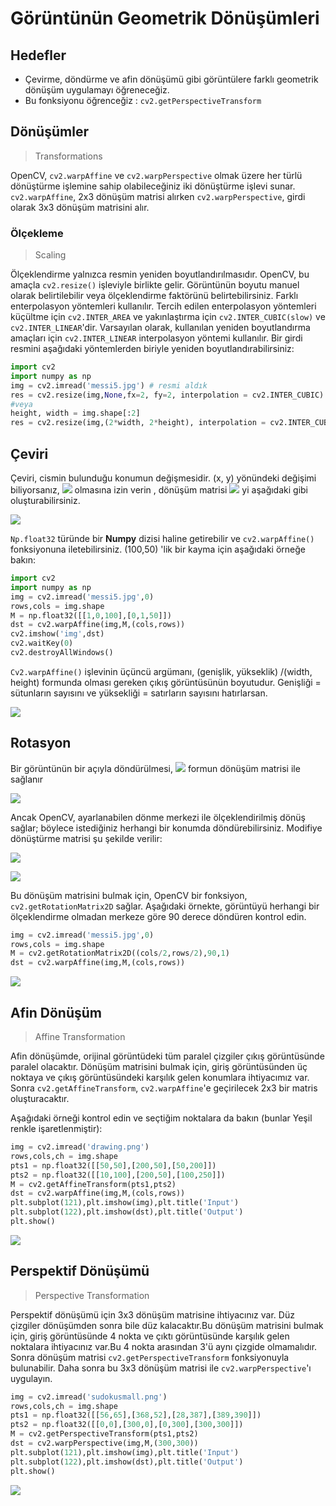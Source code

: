 # Görüntünün Geometrik Dönüşümleri

## Hedefler

- Çevirme, döndürme ve afin dönüşümü gibi görüntülere farklı geometrik dönüşüm
  uygulamayı öğreneceğiz.
- Bu fonksiyonu öğrenceğiz : `cv2.getPerspectiveTransform`

## Dönüşümler

> Transformations

OpenCV, `cv2.warpAffine` ve `cv2.warpPerspective` olmak üzere her türlü dönüştürme
işlemine sahip olabileceğiniz iki dönüştürme işlevi sunar. `cv2.warpAffine`, 2x3 dönüşüm
matrisi alırken `cv2.warpPerspective`, girdi olarak 3x3 dönüşüm matrisini alır.

### Ölçekleme

> Scaling

Ölçeklendirme yalnızca resmin yeniden boyutlandırılmasıdır. OpenCV, bu amaçla
`cv2.resize()` işleviyle birlikte gelir. Görüntünün boyutu manuel olarak belirtilebilir
veya ölçeklendirme faktörünü belirtebilirsiniz. Farklı enterpolasyon yöntemleri
kullanılır. Tercih edilen enterpolasyon yöntemleri küçültme için `cv2.INTER_AREA` ve
yakınlaştırma için `cv2.INTER_CUBIC(slow)` ve `cv2.INTER_LINEAR`'dir. Varsayılan olarak,
kullanılan yeniden boyutlandırma amaçları için `cv2.INTER_LINEAR` interpolasyon yöntemi
kullanılır. Bir girdi resmini aşağıdaki yöntemlerden biriyle yeniden
boyutlandırabilirsiniz:

```python
import cv2
import numpy as np
img = cv2.imread('messi5.jpg') # resmi aldık
res = cv2.resize(img,None,fx=2, fy=2, interpolation = cv2.INTER_CUBIC) # yenidem boyutlandırdık
#veya
height, width = img.shape[:2]
res = cv2.resize(img,(2*width, 2*height), interpolation = cv2.INTER_CUBIC) # yenidem boyutlandırdık
```

## Çeviri

Çeviri, cismin bulunduğu konumun değişmesidir. \(x, y\) yönündeki değişimi biliyorsanız,
![](http://opencv-python-tutroals.readthedocs.io/en/latest/_images/math/0e83abfc665fcb85f416011f46e40cfc43a29fc8.png)
olmasına izin verin , dönüşüm matrisi
![](http://opencv-python-tutroals.readthedocs.io/en/latest/_images/math/45fa95c4085ad196cc95e3ab4f3488ac3076e758.png)
yi aşağıdaki gibi oluşturabilirsiniz.

![](http://opencv-python-tutroals.readthedocs.io/en/latest/_images/math/22fe551f03b8e94f1a7a75731a660f0163030540.png?style=center)

`Np.float32` türünde bir **Numpy** dizisi haline getirebilir ve `cv2.warpAffine()`
fonksiyonuna iletebilirsiniz. \(100,50\) 'lik bir kayma için aşağıdaki örneğe bakın:

```python
import cv2
import numpy as np
img = cv2.imread('messi5.jpg',0)
rows,cols = img.shape
M = np.float32([[1,0,100],[0,1,50]])
dst = cv2.warpAffine(img,M,(cols,rows))
cv2.imshow('img',dst)
cv2.waitKey(0)
cv2.destroyAllWindows()
```

`Cv2.warpAffine()` işlevinin üçüncü argümanı, \(genişlik, yükseklik\) /\(width, height\)
formunda olması gereken çıkış görüntüsünün boyutudur. Genişliği = sütunların sayısını ve
yüksekliği = satırların sayısını hatırlarsan.

![](http://opencv-python-tutroals.readthedocs.io/en/latest/_images/translation.jpg?style=center)

## Rotasyon

Bir görüntünün bir açıyla döndürülmesi,
![](http://opencv-python-tutroals.readthedocs.io/en/latest/_images/math/a9cfbeb8ebee1f365919e147a79e242dcb67ee5d.png)
formun dönüşüm matrisi ile sağlanır

![](http://opencv-python-tutroals.readthedocs.io/en/latest/_images/math/f3a6bed945808a1f3a9df71b260f68f8e653af95.png?style=center)

Ancak OpenCV, ayarlanabilen dönme merkezi ile ölçeklendirilmiş dönüş sağlar; böylece
istediğiniz herhangi bir konumda döndürebilirsiniz. Modifiye dönüştürme matrisi şu
şekilde verilir:

![](http://opencv-python-tutroals.readthedocs.io/en/latest/_images/math/91ff2b9b1db0760f4764631010749e594cdf5f5f.png?style=center)

![](http://opencv-python-tutroals.readthedocs.io/en/latest/_images/math/383c254fc602c57a059a8296357f90fdf421aee7.png?style=center)

Bu dönüşüm matrisini bulmak için, OpenCV bir fonksiyon, `cv2.getRotationMatrix2D`
sağlar. Aşağıdaki örnekte, görüntüyü herhangi bir ölçeklendirme olmadan merkeze göre 90
derece döndüren kontrol edin.

```python
img = cv2.imread('messi5.jpg',0)
rows,cols = img.shape
M = cv2.getRotationMatrix2D((cols/2,rows/2),90,1)
dst = cv2.warpAffine(img,M,(cols,rows))
```

![](http://opencv-python-tutroals.readthedocs.io/en/latest/_images/rotation.jpg?style=center)

## Afin Dönüşüm

> Affine Transformation

Afin dönüşümde, orijinal görüntüdeki tüm paralel çizgiler çıkış görüntüsünde paralel
olacaktır. Dönüşüm matrisini bulmak için, giriş görüntüsünden üç noktaya ve çıkış
görüntüsündeki karşılık gelen konumlara ihtiyacımız var. Sonra `cv2.getAffineTransform`,
`cv2.warpAffine`'e geçirilecek 2x3 bir matris oluşturacaktır.

Aşağıdaki örneği kontrol edin ve seçtiğim noktalara da bakın \(bunlar Yeşil renkle
işaretlenmiştir\):

```python
img = cv2.imread('drawing.png')
rows,cols,ch = img.shape
pts1 = np.float32([[50,50],[200,50],[50,200]])
pts2 = np.float32([[10,100],[200,50],[100,250]])
M = cv2.getAffineTransform(pts1,pts2)
dst = cv2.warpAffine(img,M,(cols,rows))
plt.subplot(121),plt.imshow(img),plt.title('Input')
plt.subplot(122),plt.imshow(dst),plt.title('Output')
plt.show()
```

![](http://opencv-python-tutroals.readthedocs.io/en/latest/_images/affine.jpg?style=center)

## Perspektif Dönüşümü

> Perspective Transformation

Perspektif dönüşümü için 3x3 dönüşüm matrisine ihtiyacınız var. Düz çizgiler dönüşümden
sonra bile düz kalacaktır.Bu dönüşüm matrisini bulmak için, giriş görüntüsünde 4 nokta
ve çıktı görüntüsünde karşılık gelen noktalara ihtiyacınız var.Bu 4 nokta arasından 3'ü
aynı çizgide olmamalıdır. Sonra dönüşüm matrisi `cv2.getPerspectiveTransform`
fonksiyonuyla bulunabilir. Daha sonra bu 3x3 dönüşüm matrisi ile `cv2.warpPerspective`'ı
uygulayın.

```python
img = cv2.imread('sudokusmall.png')
rows,cols,ch = img.shape
pts1 = np.float32([[56,65],[368,52],[28,387],[389,390]])
pts2 = np.float32([[0,0],[300,0],[0,300],[300,300]])
M = cv2.getPerspectiveTransform(pts1,pts2)
dst = cv2.warpPerspective(img,M,(300,300))
plt.subplot(121),plt.imshow(img),plt.title('Input')
plt.subplot(122),plt.imshow(dst),plt.title('Output')
plt.show()
```

![](http://opencv-python-tutroals.readthedocs.io/en/latest/_images/perspective.jpg?style=center)
